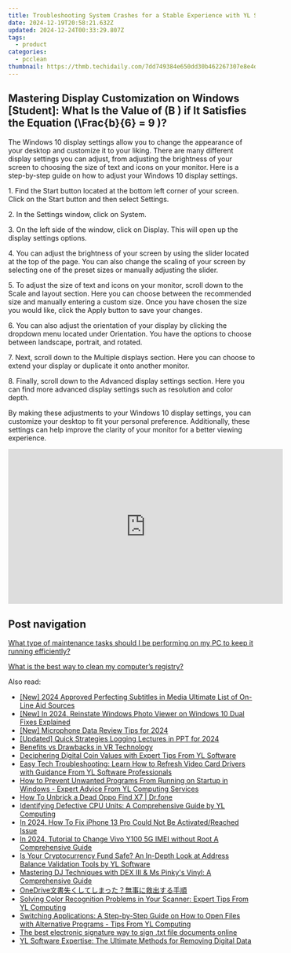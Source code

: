 ```yaml
---
title: Troubleshooting System Crashes for a Stable Experience with YL Software Solutions
date: 2024-12-19T20:58:21.632Z
updated: 2024-12-24T00:33:29.807Z
tags:
  - product
categories:
  - pcclean
thumbnail: https://thmb.techidaily.com/7dd749384e650dd30b462267307e8e4df40b220cb06bb407dea1434bb08c1a07.jpg
---
```


## Mastering Display Customization on Windows [Student]: What Is the Value of \(B \) if It Satisfies the Equation \(\Frac{b}{6} = 9 \)?

The Windows 10 display settings allow you to change the appearance of your desktop and customize it to your liking. There are many different display settings you can adjust, from adjusting the brightness of your screen to choosing the size of text and icons on your monitor. Here is a step-by-step guide on how to adjust your Windows 10 display settings. 

1\. Find the Start button located at the bottom left corner of your screen. Click on the Start button and then select Settings.

2\. In the Settings window, click on System.

3\. On the left side of the window, click on Display. This will open up the display settings options. 

4\. You can adjust the brightness of your screen by using the slider located at the top of the page. You can also change the scaling of your screen by selecting one of the preset sizes or manually adjusting the slider.

5\. To adjust the size of text and icons on your monitor, scroll down to the Scale and layout section. Here you can choose between the recommended size and manually entering a custom size. Once you have chosen the size you would like, click the Apply button to save your changes.

6\. You can also adjust the orientation of your display by clicking the dropdown menu located under Orientation. You have the options to choose between landscape, portrait, and rotated.

7\. Next, scroll down to the Multiple displays section. Here you can choose to extend your display or duplicate it onto another monitor.

8\. Finally, scroll down to the Advanced display settings section. Here you can find more advanced display settings such as resolution and color depth. 

By making these adjustments to your Windows 10 display settings, you can customize your desktop to fit your personal preference. Additionally, these settings can help improve the clarity of your monitor for a better viewing experience.

<!-- affiliate ads begin -->
<iframe width="560" height="315" src="https://www.youtube.com/embed/ZblaBc-v2vs?si=CKW1gJwXQT2vZJYo" title="YouTube video player" frameborder="0" allow="accelerometer; autoplay; clipboard-write; encrypted-media; gyroscope; picture-in-picture; web-share" referrerpolicy="strict-origin-when-cross-origin" allowfullscreen></iframe>
<!-- affiliate ads end -->

## Post navigation

[What type of maintenance tasks should I be performing on my PC to keep it running efficiently?](https://tools.techidaily.com/pcclean/products/)

[What is the best way to clean my computer’s registry?](https://tools.techidaily.com/pcclean/products/)

<ins class="adsbygoogle"
     style="display:block"
     data-ad-format="autorelaxed"
     data-ad-client="ca-pub-7571918770474297"
     data-ad-slot="1223367746"></ins>

<ins class="adsbygoogle"
     style="display:block"
     data-ad-client="ca-pub-7571918770474297"
     data-ad-slot="8358498916"
     data-ad-format="auto"
     data-full-width-responsive="true"></ins>

<span class="atpl-alsoreadstyle">Also read:</span>
<div><ul>
<li><a href="https://fox-blue.techidaily.com/new-2024-approved-perfecting-subtitles-in-media-ultimate-list-of-on-line-aid-sources/"><u>[New] 2024 Approved Perfecting Subtitles in Media Ultimate List of On-Line Aid Sources</u></a></li>
<li><a href="https://fox-glue.techidaily.com/new-in-2024-reinstate-windows-photo-viewer-on-windows-10-dual-fixes-explained/"><u>[New] In 2024, Reinstate Windows Photo Viewer on Windows 10 Dual Fixes Explained</u></a></li>
<li><a href="https://visual-screen-recording.techidaily.com/new-microphone-data-review-tips-for-2024/"><u>[New] Microphone Data Review Tips for 2024</u></a></li>
<li><a href="https://screen-video-capture.techidaily.com/updated-quick-strategies-logging-lectures-in-ppt-for-2024/"><u>[Updated] Quick Strategies Logging Lectures in PPT for 2024</u></a></li>
<li><a href="https://extra-lessons.techidaily.com/benefits-vs-drawbacks-in-vr-technology/"><u>Benefits vs Drawbacks in VR Technology</u></a></li>
<li><a href="https://win-cloud.techidaily.com/deciphering-digital-coin-values-with-expert-tips-from-yl-software/"><u>Deciphering Digital Coin Values with Expert Tips From YL Software</u></a></li>
<li><a href="https://win-cloud.techidaily.com/easy-tech-troubleshooting-learn-how-to-refresh-video-card-drivers-with-guidance-from-yl-software-professionals/"><u>Easy Tech Troubleshooting: Learn How to Refresh Video Card Drivers with Guidance From YL Software Professionals</u></a></li>
<li><a href="https://win-cloud.techidaily.com/how-to-prevent-unwanted-programs-from-running-on-startup-in-windows-expert-advice-from-yl-computing-services/"><u>How to Prevent Unwanted Programs From Running on Startup in Windows - Expert Advice From YL Computing Services</u></a></li>
<li><a href="https://howto.techidaily.com/how-to-unbrick-a-dead-oppo-find-x7-drfone-by-drfone-fix-android-problems-fix-android-problems/"><u>How To Unbrick a Dead Oppo Find X7 | Dr.fone</u></a></li>
<li><a href="https://win-cloud.techidaily.com/identifying-defective-cpu-units-a-comprehensive-guide-by-yl-computing/"><u>Identifying Defective CPU Units: A Comprehensive Guide by YL Computing</u></a></li>
<li><a href="https://activate-lock.techidaily.com/in-2024-how-to-fix-iphone-13-pro-could-not-be-activatedreached-issue-by-drfone-ios/"><u>In 2024, How To Fix iPhone 13 Pro Could Not Be Activated/Reached Issue</u></a></li>
<li><a href="https://sim-unlock.techidaily.com/in-2024-tutorial-to-change-vivo-y100-5g-imei-without-root-a-comprehensive-guide-by-drfone-android/"><u>In 2024, Tutorial to Change Vivo Y100 5G IMEI without Root A Comprehensive Guide</u></a></li>
<li><a href="https://win-cloud.techidaily.com/is-your-cryptocurrency-fund-safe-an-in-depth-look-at-address-balance-validation-tools-by-yl-software/"><u>Is Your Cryptocurrency Fund Safe? An In-Depth Look at Address Balance Validation Tools by YL Software</u></a></li>
<li><a href="https://win-cloud.techidaily.com/mastering-dj-techniques-with-dex-iii-and-ms-pinkys-vinyl-a-comprehensive-guide/"><u>Mastering DJ Techniques with DEX III & Ms Pinky's Vinyl: A Comprehensive Guide</u></a></li>
<li><a href="https://win-guides.techidaily.com/1728508429682-onedrive/"><u>OneDrive文書失くしてしまった？無事に救出する手順</u></a></li>
<li><a href="https://win-cloud.techidaily.com/solving-color-recognition-problems-in-your-scanner-expert-tips-from-yl-computing/"><u>Solving Color Recognition Problems in Your Scanner: Expert Tips From YL Computing</u></a></li>
<li><a href="https://win-cloud.techidaily.com/switching-applications-a-step-by-step-guide-on-how-to-open-files-with-alternative-programs-tips-from-yl-computing/"><u>Switching Applications: A Step-by-Step Guide on How to Open Files with Alternative Programs - Tips From YL Computing</u></a></li>
<li><a href="https://techidaily.com/the-best-electronic-signature-way-to-sign-txt-file-documents-online-by-ldigisigner-sign-a-word-sign-a-word/"><u>The best electronic signature way to sign .txt file documents online</u></a></li>
<li><a href="https://win-cloud.techidaily.com/yl-software-expertise-the-ultimate-methods-for-removing-digital-data/"><u>YL Software Expertise: The Ultimate Methods for Removing Digital Data</u></a></li>
</ul></div>


